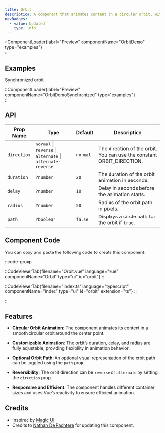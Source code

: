 ```yaml
---
title: Orbit
description: A component that animates content in a circular orbit, with customizable duration, delay, and radius. It also offers an optional orbit path display.
navBadges:
  - value: Updated
    type: info
---
```


::ComponentLoader{label="Preview" componentName="OrbitDemo" type="examples"}  
::

## Examples

Synchronized orbit

::ComponentLoader{label="Preview" componentName="OrbitDemoSynchronized" type="examples"}  
::

## API

| Prop Name   | Type                                                        | Default  | Description                                                                |
| ----------- | ----------------------------------------------------------- | -------- | -------------------------------------------------------------------------- |
| `direction` | `normal` \| `reverse` \| `alternate` \| `alternate-reverse` | `normal` | The direction of the orbit. You can use the constant ORBIT_DIRECTION.<key> |
| `duration`  | `?number`                                                   | `20`     | The duration of the orbit animation in seconds.                            |
| `delay`     | `?number`                                                   | `10`     | Delay in seconds before the animation starts.                              |
| `radius`    | `?number`                                                   | `50`     | Radius of the orbit path in pixels.                                        |
| `path`      | `?boolean`                                                  | `false`  | Displays a circle path for the orbit if `true`.                            |

## Component Code

You can copy and paste the following code to create this component:

::code-group

::CodeViewerTab{filename="Orbit.vue" language="vue" componentName="Orbit" type="ui" id="orbit"}
::

::CodeViewerTab{filename="index.ts" language="typescript" componentName="index" type="ui" id="orbit" extension="ts"}
::

::

## Features

- **Circular Orbit Animation**: The component animates its content in a smooth circular orbit around the center point.
- **Customizable Animation**: The orbit’s duration, delay, and radius are fully adjustable, providing flexibility in animation behavior.

- **Optional Orbit Path**: An optional visual representation of the orbit path can be toggled using the `path` prop.

- **Reversibility**: The orbit direction can be `reverse` or `alternate` by setting the `direction` prop.

- **Responsive and Efficient**: The component handles different container sizes and uses Vue’s reactivity to ensure efficient animation.

## Credits

- Inspired by [Magic UI](https://magicui.design/docs/components/orbiting-circles).
- Credits to [Nathan De Pachtere](https://nathandepachtere.com/) for updating this component.
